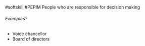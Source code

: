 #softskill #PEPIM 
People who are responsible for decision making

###### Examples?
- Voice chancellor 
- Board of directors